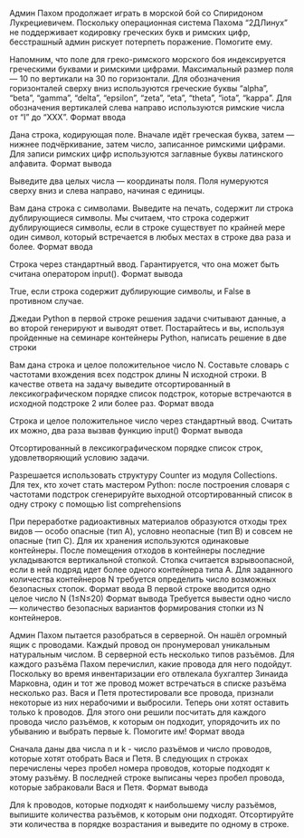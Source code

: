 <!-- AAAA -->



Админ Пахом продолжает играть в морской бой со Спиридоном Лукрециевичем. Поскольку операционная система Пахома “2ДЛинух” не поддерживает кодировку греческих букв и римских цифр, бесстрашный админ рискует потерпеть поражение. Помогите ему.

Напомним, что поле для греко-римского морского боя индексируется греческими буквами и римскими цифрами. Максимальный размер поля — 10 по вертикали на 30 по горизонтали. Для обозначения горизонталей сверху вниз используются греческие буквы “alpha”, “beta”, “gamma”, “delta”, “epsilon”, “zeta”, “eta”, “theta”, “iota”, “kappa”. Для обозначения вертикалей слева направо используются римские числа от “I” до “XXX”.
Формат ввода

Дана строка, кодирующая поле. Вначале идёт греческая буква, затем — нижнее подчёркивание, затем число, записанное римскими цифрами. Для записи римских цифр используются заглавные буквы латинского алфавита.
Формат вывода

Выведите два целых числа — координаты поля. Поля нумеруются сверху вниз и слева направо, начиная с единицы.


<!-- BBBB -->



Вам дана строка с символами. Выведите на печать, содержит ли строка дублирующиеся символы. Мы считаем, что строка содержит дублирующиеся символы, если в строке существует по крайней мере один символ, который встречается в любых местах в строке два раза и более.
Формат ввода

Строка через стандартный ввод. Гарантируется, что она может быть считана оператором input().
Формат вывода

True, если строка содержит дублирующие символы, и False в противном случае.


Джедаи Python в первой строке решения задачи считывают данные, а во второй генерируют и выводят ответ. Постарайтесь и вы, используя пройденные на семинаре контейнеры Python, написать решение в две строки 

<!-- CCC -->



Вам дана строка и целое положительное число N. Составьте словарь с частотами вхождения всех подстрок длины N исходной строки. В качестве ответа на задачу выведите отсортированный в лексикографическом порядке список подстрок, которые встречаются в исходной подстроке 2 или более раз.
Формат ввода

Строка и целое положительное число через стандартный ввод. Считать их можно, два раза вызвав функцию input()
Формат вывода

Отсортированный в лексикографическом порядке список строк, удовлетворяющий условию задачи.


Разрешается использовать структуру Counter из модуля Collections. Для тех, кто хочет стать мастером Python: после построения словаря с частотами подстрок сгенерируйте выходной отсортированный список в одну строку с помощью list comprehensions 
<!-- DDDD -->

При переработке радиоактивных материалов образуются отходы трех видов — особо опасные (тип A), условно неопасные (тип B) и совсем не опасные (тип C). Для их хранения используются одинаковые контейнеры. После помещения отходов в контейнеры последние укладываются вертикальной стопкой. Стопка считается взрывоопасной, если в ней подряд идет более одного контейнера типа A. Для заданного количества контейнеров N требуется определить число возможных безопасных стопок.
Формат ввода
В первой строке вводится одно целое число N (1≤N≤20)
Формат вывода
Требуется вывести одно число — количество безопасных вариантов формирования стопки из N контейнеров. 
<!-- EEEE -->



Админ Пахом пытается разобраться в серверной. Он нашёл огромный ящик с проводами. Каждый провод он пронумеровал уникальным натуральным числом. В серверной есть несколько типов разъёмов. Для каждого разъёма Пахом перечислил, какие провода для него подойдут. Поскольку во время инвентаризации его отвлекала бухгалтер Зинаида Марковна, один и тот же провод может встречаться в списке разъёма несколько раз. Вася и Петя протестировали все провода, признали некоторые из них нерабочими и выбросили. Теперь они хотят оставить только k проводов. Для этого они решили посчитать для каждого провода число разъёмов, к которым он подходит, упорядочить их по убыванию и выбрать первые k. Помогите им!
Формат ввода

Сначала даны два числа n и k - число разъёмов и число проводов, которые хотят отобрать Вася и Петя. В следующих n строках перечислены через пробел номера проводов, которые подходят к этому разъёму. В последней строке выписаны через пробел провода, которые забраковали Вася и Петя.
Формат вывода

Для k проводов, которые подходят к наибольшему числу разъёмов, выпишите количества разъёмов, к которым они подходят. Отсортируйте эти количества в порядке возрастания и выведите по одному в строке. 